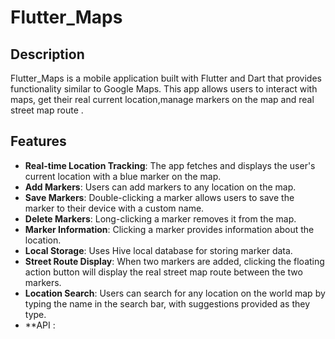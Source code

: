 # Flutter_Maps

## Description
Flutter_Maps is a mobile application built with Flutter and Dart that provides functionality similar to Google Maps. This app allows users to interact with maps, get their real current location,manage markers on the map and real street map route .

## Features
- **Real-time Location Tracking**: The app fetches and displays the user's current location with a blue marker on the map.
- **Add Markers**: Users can add markers to any location on the map.
- **Save Markers**: Double-clicking a marker allows users to save the marker to their device with a custom name.
- **Delete Markers**: Long-clicking a marker removes it from the map.
- **Marker Information**: Clicking a marker provides information about the location.
- **Local Storage**: Uses Hive local database for storing marker data.
- **Street Route Display**: When two markers are added, clicking the floating action button will display the real street map route between the two markers.
- **Location Search**: Users can search for any location on the world map by typing the name in the search bar, with suggestions provided as they type.
- **API :


